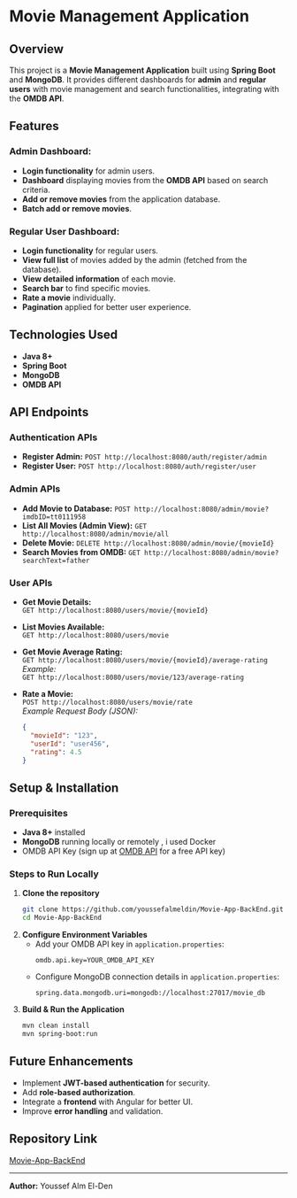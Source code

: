 # Movie Management Application

## Overview
This project is a **Movie Management Application** built using **Spring Boot** and **MongoDB**. It provides different dashboards for **admin** and **regular users** with movie management and search functionalities, integrating with the **OMDB API**.

## Features

### Admin Dashboard:
- **Login functionality** for admin users.
- **Dashboard** displaying movies from the **OMDB API** based on search criteria.
- **Add or remove movies** from the application database.
- **Batch add or remove movies**.

### Regular User Dashboard:
- **Login functionality** for regular users.
- **View full list** of movies added by the admin (fetched from the database).
- **View detailed information** of each movie.
- **Search bar** to find specific movies.
- **Rate a movie** individually.
- **Pagination** applied for better user experience.

## Technologies Used
- **Java 8+**
- **Spring Boot**
- **MongoDB**
- **OMDB API**

## API Endpoints

### Authentication APIs
- **Register Admin:** `POST http://localhost:8080/auth/register/admin`
- **Register User:** `POST http://localhost:8080/auth/register/user`

### Admin APIs
- **Add Movie to Database:** `POST http://localhost:8080/admin/movie?imdbID=tt0111958`
- **List All Movies (Admin View):** `GET http://localhost:8080/admin/movie/all`
- **Delete Movie:** `DELETE http://localhost:8080/admin/movie/{movieId}`
- **Search Movies from OMDB:** `GET http://localhost:8080/admin/movie?searchText=father`

### User APIs
- **Get Movie Details:**  
  `GET http://localhost:8080/users/movie/{movieId}`

- **List Movies Available:**  
  `GET http://localhost:8080/users/movie`

- **Get Movie Average Rating:**  
  `GET http://localhost:8080/users/movie/{movieId}/average-rating`  
  *Example:*  
  `GET http://localhost:8080/users/movie/123/average-rating`

- **Rate a Movie:**  
  `POST http://localhost:8080/users/movie/rate`  
  *Example Request Body (JSON):*
  ```json
  {
    "movieId": "123",
    "userId": "user456",
    "rating": 4.5
  }

## Setup & Installation

### Prerequisites
- **Java 8+** installed
- **MongoDB** running locally or remotely , i used Docker 
- OMDB API Key (sign up at [OMDB API](https://www.omdbapi.com/) for a free API key)

### Steps to Run Locally
1. **Clone the repository**
   ```sh
   git clone https://github.com/youssefalmeldin/Movie-App-BackEnd.git
   cd Movie-App-BackEnd
   ```
2. **Configure Environment Variables**
   - Add your OMDB API key in `application.properties`:
     ```properties
     omdb.api.key=YOUR_OMDB_API_KEY
     ```
   - Configure MongoDB connection details in `application.properties`:
     ```properties
     spring.data.mongodb.uri=mongodb://localhost:27017/movie_db
     ```
3. **Build & Run the Application**
   ```sh
   mvn clean install
   mvn spring-boot:run
   ```

## Future Enhancements
- Implement **JWT-based authentication** for security.
- Add **role-based authorization**.
- Integrate a **frontend** with Angular for better UI.
- Improve **error handling** and validation.

## Repository Link
[Movie-App-BackEnd](https://github.com/youssefalmeldin/Movie-App-BackEnd)


---
**Author:** Youssef Alm El-Den


